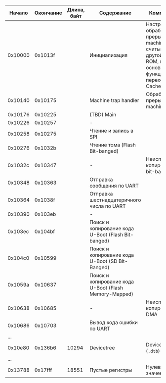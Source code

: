 
| **Начало** | **Окончание** | **Длина, байт** | **Содержание**                                        | **Комментарий**                                                                                                         |
| ---------- | ------------- | --------------- | ----------------------------------------------------- | ----------------------------------------------------------------------------------------------------------------------- |
| 0x10000    | 0x1013f       |                 | Инициализация                                         | Настройка обработчика прерываний machine trap, считывание другой секции ROM, выхов основной функции, переход в L2 Cache |
| 0x10140    | 0x10175       |                 | Machine trap handler                                  | Обработчик прерываний machine trap                                                                                      |
| 0x10176    | 0x10225       |                 | (TBD) Main                                            |                                                                                                                         |
| 0x10226    | 0x10257       |                 | -                                                     |                                                                                                                         |
| 0x10258    | 0x10275       |                 | Чтение и запись в SPI                                 |                                                                                                                         |
| 0x10276    | 0x1032b       |                 | Чтение тома (Flash Bit-banged)                        |                                                                                                                         |
| 0x1032c    | 0x10347       |                 | -                                                     | Неиспользуемое копирование по bit-banged SPI                                                                            |
| 0x10348    | 0x10363       |                 | Отправка сообщения по UART                            |                                                                                                                         |
| 0x10364    | 0x1038f       |                 | Отправка шестнадцатеричного числа по UART             |                                                                                                                         |
| 0x10390    | 0x103eb       |                 | -                                                     |                                                                                                                         |
| 0x103ec    | 0x104bf       |                 | Поиск и копирование кода U-Boot (Flash Bit-banged)    |                                                                                                                         |
| 0x104c0    | 0x10599       |                 | Поиск и копирование кода U-Boot (SD Bit-Banged)       |                                                                                                                         |
| 0x1059a    | 0x10637       |                 | Поиск и копирование кода U-Boot (Flash Memory-Mapped) |                                                                                                                         |
| 0x10638    | 0x10685       |                 | -                                                     | Неиспользуемое копирование в DMA                                                                                        |
| 0x10686    | 0x10703       |                 | Вывод кода ошибки по UART                             |                                                                                                                         |
| ...        |               |                 |                                                       |                                                                                                                         |
| 0x10e80    | 0x136b6       | 10294           | Devicetree                                            | Devicetree blob (`.dtb`)                                                                                                |
| ...        |               |                 |                                                       |                                                                                                                         |
| 0x13788    | 0x17fff       | 18551           | Пустые регистры                                       | Нулевые значения                                                                                                        |

